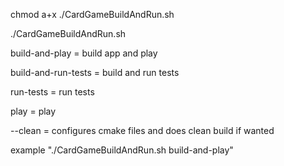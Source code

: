 chmod a+x ./CardGameBuildAndRun.sh

./CardGameBuildAndRun.sh

build-and-play       =     build app and play
     
build-and-run-tests  =     build and run tests
     
run-tests            =     run tests
     
play                 =     play
     
--clean              =     configures cmake files and does clean build if wanted
     
example "./CardGameBuildAndRun.sh build-and-play"
